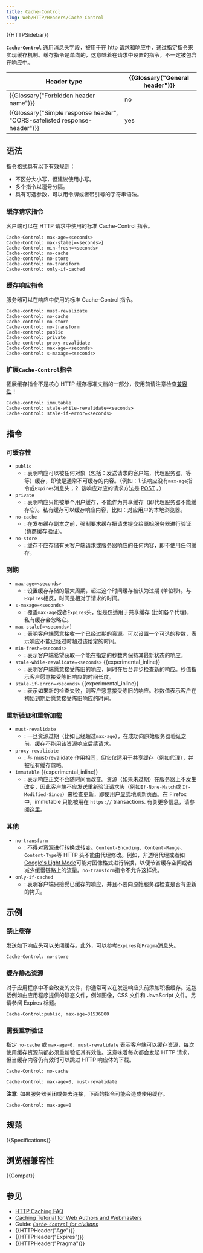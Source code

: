 ```yaml
---
title: Cache-Control
slug: Web/HTTP/Headers/Cache-Control
---
```


{{HTTPSidebar}}

**`Cache-Control`** 通用消息头字段，被用于在 http 请求和响应中，通过指定指令来实现缓存机制。缓存指令是单向的，这意味着在请求中设置的指令，不一定被包含在响应中。

| Header type                                                                                      | {{Glossary("General header")}} |
| ------------------------------------------------------------------------------------------------ | ---------------------------------------- |
| {{Glossary("Forbidden header name")}}                                                 | no                                       |
| {{Glossary("Simple response header", "CORS-safelisted response-header")}} | yes                                      |

## 语法

指令格式具有以下有效规则：

- 不区分大小写，但建议使用小写。
- 多个指令以逗号分隔。
- 具有可选参数，可以用令牌或者带引号的字符串语法。

### 缓存请求指令

客户端可以在 HTTP 请求中使用的标准 Cache-Control 指令。

```plain
Cache-Control: max-age=<seconds>
Cache-Control: max-stale[=<seconds>]
Cache-Control: min-fresh=<seconds>
Cache-control: no-cache
Cache-control: no-store
Cache-control: no-transform
Cache-control: only-if-cached
```

### 缓存响应指令

服务器可以在响应中使用的标准 Cache-Control 指令。

```plain
Cache-control: must-revalidate
Cache-control: no-cache
Cache-control: no-store
Cache-control: no-transform
Cache-control: public
Cache-control: private
Cache-control: proxy-revalidate
Cache-Control: max-age=<seconds>
Cache-control: s-maxage=<seconds>
```

### 扩展`Cache-Control`指令

拓展缓存指令不是核心 HTTP 缓存标准文档的一部分，使用前请注意检查[兼容性](#浏览器兼容性)！

```plain
Cache-control: immutable
Cache-control: stale-while-revalidate=<seconds>
Cache-control: stale-if-error=<seconds>
```

## 指令

### 可缓存性

- `public`
  - : 表明响应可以被任何对象（包括：发送请求的客户端，代理服务器，等等）缓存，即使是通常不可缓存的内容。（例如：1.该响应没有`max-age`指令或`Expires`消息头；2. 该响应对应的请求方法是 [POST](/zh-CN/docs/Web/HTTP/Methods/POST) 。）
- `private`
  - : 表明响应只能被单个用户缓存，不能作为共享缓存（即代理服务器不能缓存它）。私有缓存可以缓存响应内容，比如：对应用户的本地浏览器。
- `no-cache`
  - : 在发布缓存副本之前，强制要求缓存把请求提交给原始服务器进行验证 (协商缓存验证)。
- `no-store`
  - : 缓存不应存储有关客户端请求或服务器响应的任何内容，即不使用任何缓存。

### 到期

- `max-age=<seconds>`
  - : 设置缓存存储的最大周期，超过这个时间缓存被认为过期 (单位秒)。与`Expires`相反，时间是相对于请求的时间。
- `s-maxage=<seconds>`
  - : 覆盖`max-age`或者`Expires`头，但是仅适用于共享缓存 (比如各个代理)，私有缓存会忽略它。
- `max-stale[=<seconds>]`
  - : 表明客户端愿意接收一个已经过期的资源。可以设置一个可选的秒数，表示响应不能已经过时超过该给定的时间。
- `min-fresh=<seconds>`
  - : 表示客户端希望获取一个能在指定的秒数内保持其最新状态的响应。
- `stale-while-revalidate=<seconds>` {{experimental_inline}}
  - : 表明客户端愿意接受陈旧的响应，同时在后台异步检查新的响应。秒值指示客户愿意接受陈旧响应的时间长度。
- `stale-if-error=<seconds>` {{experimental_inline}}
  - : 表示如果新的检查失败，则客户愿意接受陈旧的响应。秒数值表示客户在初始到期后愿意接受陈旧响应的时间。

### 重新验证和重新加载

- `must-revalidate`
  - : 一旦资源过期（比如已经超过`max-age`），在成功向原始服务器验证之前，缓存不能用该资源响应后续请求。
- `proxy-revalidate`
  - : 与 must-revalidate 作用相同，但它仅适用于共享缓存（例如代理），并被私有缓存忽略。
- `immutable` {{experimental_inline}}
  - : 表示响应正文不会随时间而改变。资源（如果未过期）在服务器上不发生改变，因此客户端不应发送重新验证请求头（例如`If-None-Match`或 `If-Modified-Since`）来检查更新，即使用户显式地刷新页面。在 Firefox 中，immutable 只能被用在 `https://` transactions. 有关更多信息，请参阅[这里](http://bitsup.blogspot.de/2016/05/cache-control-immutable.html)。

### 其他

- `no-transform`
  - : 不得对资源进行转换或转变。`Content-Encoding`、`Content-Range`、`Content-Type`等 HTTP 头不能由代理修改。例如，非透明代理或者如[Google's Light Mode](https://support.google.com/webmasters/answer/6211428?hl=en)可能对图像格式进行转换，以便节省缓存空间或者减少缓慢链路上的流量。`no-transform`指令不允许这样做。
- `only-if-cached`
  - : 表明客户端只接受已缓存的响应，并且不要向原始服务器检查是否有更新的拷贝。

## 示例

### 禁止缓存

发送如下响应头可以关闭缓存。此外，可以参考`Expires`和`Pragma`消息头。

```plain
Cache-Control: no-store
```

### 缓存静态资源

对于应用程序中不会改变的文件，你通常可以在发送响应头前添加积极缓存。这包括例如由应用程序提供的静态文件，例如图像，CSS 文件和 JavaScript 文件。另请参阅 Expires 标题。

```plain
Cache-Control:public, max-age=31536000
```

### 需要重新验证

指定 `no-cache` 或 `max-age=0, must-revalidate` 表示客户端可以缓存资源，每次使用缓存资源前都必须重新验证其有效性。这意味着每次都会发起 HTTP 请求，但当缓存内容仍有效时可以跳过 HTTP 响应体的下载。

```http
Cache-Control: no-cache
```

```http
Cache-Control: max-age=0, must-revalidate
```

**注意**: 如果服务器关闭或失去连接，下面的指令可能会造成使用缓存。

```http
Cache-Control: max-age=0
```

## 规范

{{Specifications}}

## 浏览器兼容性

{{Compat}}

## 参见

- [HTTP Caching FAQ](/zh-CN/docs/Web/HTTP/Caching)
- [Caching Tutorial for Web Authors and Webmasters](https://www.mnot.net/cache_docs/)
- Guide: _[`Cache-Control` for civilians](https://csswizardry.com/2019/03/cache-control-for-civilians)_
- {{HTTPHeader("Age")}}
- {{HTTPHeader("Expires")}}
- {{HTTPHeader("Pragma")}}
